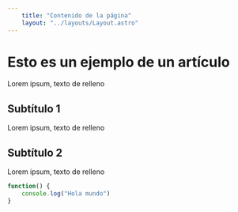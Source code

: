 ```yaml
---
    title: "Contenido de la página"
    layout: "../layouts/Layout.astro"
---
```


# Esto es un ejemplo de un artículo

Lorem ipsum, texto de relleno

## Subtítulo 1

Lorem ipsum, texto de relleno

## Subtítulo 2

Lorem ipsum, texto de relleno

```javascript
function() {
    console.log("Hola mundo")
}
```